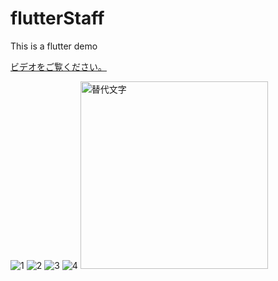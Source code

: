 # flutterStaff
This is a flutter demo

[ビデオをご覧ください。](https://github.com/PomTTcat/flutterStaff/raw/main/show/record.webm)

![1](https://github.com/PomTTcat/flutterStaff/blob/main/show/1.png)
![2](https://raw.githubusercontent.com/PomTTcat/flutterStaff/main/show/2.png)
![3](https://raw.githubusercontent.com/PomTTcat/flutterStaff/main/show/3.png)
![4](https://raw.githubusercontent.com/PomTTcat/flutterStaff/main/show/4.png)
<img src="https://raw.githubusercontent.com/PomTTcat/flutterStaff/main/show/2.png" alt="替代文字" width="300"/>
